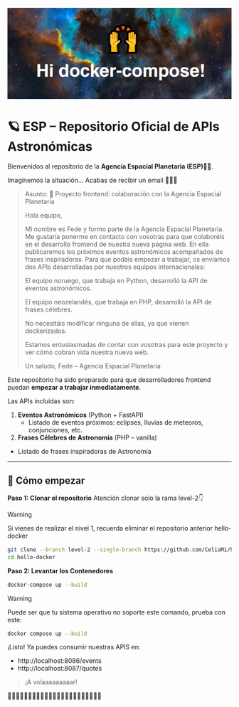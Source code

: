 <kbd><img src="./assests/hi-docker-compose.png" ></kbd>
# 🪐 ESP – Repositorio Oficial de APIs Astronómicas 

Bienvenidos al repositorio  de la **Agencia Espacial Planetaria (ESP)👨‍🚀**.

Imaginemos la situación... Acabas de recibir un email 👩‍🚀💬
>Asunto: 📩 Proyecto frontend: colaboración con la Agencia Espacial Planetaria
>
>Hola equipo,
>
>Mi nombre es Fede y formo parte de la Agencia Espacial Planetaria. Me gustaría ponerme en contacto con vosotras para que colaboréis en el desarrollo frontend de nuestra nueva página web.
>En ella publicaremos los próximos eventos astronómicos acompañados de frases inspiradoras. Para que podáis empezar a trabajar, os enviamos dos APIs desarrolladas por nuestros equipos internacionales:
>
>El equipo noruego, que trabaja en Python, desarrolló la API de eventos astronómicos.
>
>El equipo neozelandés, que trabaja en PHP, desarrolló la API de frases célebres.
>
>No necesitáis modificar ninguna de ellas, ya que vienen dockerizados. 
>
>Estamos entusiasmadas de contar con vosotras para este proyecto y ver cómo cobran vida nuestra nueva web.
>
>Un saludo,
>Fede – Agencia Espacial Planetaria

Este repositorio ha sido preparado para que desarrolladores frontend puedan **empezar a trabajar inmediatamente**.

Las APIs incluidas son:

1. **Eventos Astronómicos** (Python + FastAPI)  
   - Listado de eventos próximos: eclipses, lluvias de meteoros, conjunciones, etc.  
2. **Frases Célebres de Astronomía** (PHP – vanilla)  
  - Listado de frases inspiradoras de Astronomía

---

## 🚀 Cómo empezar

**Paso 1: Clonar el repositorio**
Atención clonar solo la rama level-2👇
>[!WARNING]
>Si vienes de realizar el nivel 1, recuerda eliminar el repositorio anterior hello-docker
```bash
git clone --branch level-2 --single-branch https://github.com/CeliaMi/hello-docker.git
cd hello-docker
```

**Paso 2: Levantar los Contenedores**  

```bash
docker-compose up --build
```
>[!WARNING]
> Puede ser que tu sistema operativo no soporte este comando, prueba con este:
> ```bash
> docker compose up --build
>```
>

¡Listo! Ya puedes consumir nuestras APIS en:
 - http://localhost:8086/events
- http://localhost:8087/quotes

> ¡A volaaaaaaaaar!

🚀🚀🚀🚀🚀🚀🚀🚀🚀🚀🚀🚀🚀🚀🚀🚀🚀🚀🚀🚀🚀🚀🚀
